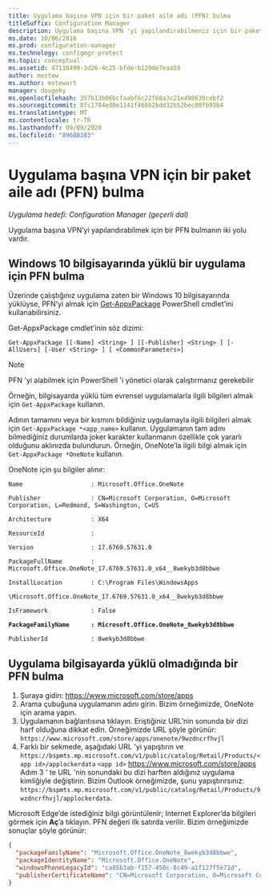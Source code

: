 ```yaml
---
title: Uygulama başına VPN için bir paket aile adı (PFN) bulma
titleSuffix: Configuration Manager
description: Uygulama başına VPN 'yi yapılandırabilmeniz için bir paket aile adı bulmanın iki yolu hakkında bilgi edinin.
ms.date: 10/06/2016
ms.prod: configuration-manager
ms.technology: configmgr-protect
ms.topic: conceptual
ms.assetid: 47118499-3d26-4c25-bfde-b129de7eaa59
author: mestew
ms.author: mstewart
manager: dougeby
ms.openlocfilehash: 357b13b06bcfaabf6c22f68a3c21e498630cebf2
ms.sourcegitcommit: 8fc1704ed0e1141f46662bdd32b52bec00fb93b4
ms.translationtype: MT
ms.contentlocale: tr-TR
ms.lasthandoff: 09/09/2020
ms.locfileid: "89608203"
---
```

# <a name="find-a-package-family-name-pfn-for-per-app-vpn"></a>Uygulama başına VPN için bir paket aile adı (PFN) bulma

*Uygulama hedefi: Configuration Manager (geçerli dal)*


Uygulama başına VPN’yi yapılandırabilmek için bir PFN bulmanın iki yolu vardır.

## <a name="find-a-pfn-for-an-app-thats-installed-on-a-windows-10-computer"></a>Windows 10 bilgisayarında yüklü bir uygulama için PFN bulma

Üzerinde çalıştığınız uygulama zaten bir Windows 10 bilgisayarında yüklüyse, PFN’yi almak için [Get-AppxPackage](/powershell/module/appx/get-appxpackage) PowerShell cmdlet’ini kullanabilirsiniz.

Get-AppxPackage cmdlet’inin söz dizimi:

``` Syntax
Get-AppxPackage [[-Name] <String> ] [[-Publisher] <String> ] [-AllUsers] [-User <String> ] [ <CommonParameters>]
```

> [!NOTE]
> PFN 'yi alabilmek için PowerShell 'i yönetici olarak çalıştırmanız gerekebilir

Örneğin, bilgisayarda yüklü tüm evrensel uygulamalarla ilgili bilgileri almak için `Get-AppxPackage` kullanın.

Adının tamamını veya bir kısmını bildiğiniz uygulamayla ilgili bilgileri almak için `Get-AppxPackage *<app_name>` kullanın. Uygulamanın tam adını bilmediğiniz durumlarda joker karakter kullanmanın özellikle çok yararlı olduğunu aklınızda bulundurun. Örneğin, OneNote’la ilgili bilgi almak için `Get-AppxPackage *OneNote` kullanın.


OneNote için şu bilgiler alınır:

`Name                   : Microsoft.Office.OneNote`

`Publisher              : CN=Microsoft Corporation, O=Microsoft Corporation, L=Redmond, S=Washington, C=US`

`Architecture           : X64`

`ResourceId             :`

`Version                : 17.6769.57631.0`

`PackageFullName        : Microsoft.Office.OneNote_17.6769.57631.0_x64__8wekyb3d8bbwe`

`InstallLocation        : C:\Program Files\WindowsApps`

`\Microsoft.Office.OneNote_17.6769.57631.0_x64__8wekyb3d8bbwe`

`IsFramework            : False`

**`PackageFamilyName      : Microsoft.Office.OneNote_8wekyb3d8bbwe`**

`PublisherId            : 8wekyb3d8bbwe`



## <a name="find-a-pfn-if-the-app-is-not-installed-on-a-computer"></a>Uygulama bilgisayarda yüklü olmadığında bir PFN bulma

1. Şuraya gidin: https://www.microsoft.com/store/apps
2. Arama çubuğuna uygulamanın adını girin. Bizim örneğimizde, OneNote için arama yapın.
3. Uygulamanın bağlantısına tıklayın. Eriştiğiniz URL’nin sonunda bir dizi harf olduğuna dikkat edin. Örneğimizde URL şöyle görünür: `https://www.microsoft.com/store/apps/onenote/9wzdncrfhvjl`
4. Farklı bir sekmede, aşağıdaki URL 'yi yapıştırın ve `https://bspmts.mp.microsoft.com/v1/public/catalog/Retail/Products/<app id>/applockerdata` `<app id>` https://www.microsoft.com/store/apps Adım 3 ' te URL 'nin sonundaki bu dizi harften aldığınız uygulama kimliğiyle değiştirin. Bizim Outlook örneğimizde, şunu yapıştırırsınız: `https://bspmts.mp.microsoft.com/v1/public/catalog/Retail/Products/9wzdncrfhvjl/applockerdata`.

Microsoft Edge’de istediğiniz bilgi görüntülenir; Internet Explorer’da bilgileri görmek için **Aç**’a tıklayın. PFN değeri ilk satırda verilir. Bizim örneğimizde sonuçlar şöyle görünür:

``` JSON
{
  "packageFamilyName": "Microsoft.Office.OneNote_8wekyb3d8bbwe",
  "packageIdentityName": "Microsoft.Office.OneNote",
  "windowsPhoneLegacyId": "ca05b3ab-f157-450c-8c49-a1f127f5e71d",
  "publisherCertificateName": "CN=Microsoft Corporation, O=Microsoft Corporation, L=Redmond, S=Washington, C=US"
}
```
